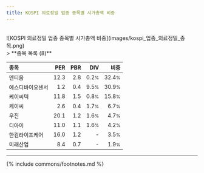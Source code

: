 ```yaml
---
title: KOSPI 의료정밀 업종 종목별 시가총액 비중
---
```

<br>
![KOSPI 의료정밀 업종 종목별 시가총액 비중](images/kospi_업종_의료정밀_종목.png)
<br>
> **종목 목록 (8)**<a id="list"></a>

| **종목** | **PER** | **PBR** | **DIV** | **비중** |
| :------- | ------: | ------: | ------: | -------: |
| 덴티움 | 12.3 | 2.8 | 0.2<small>%</small> | 32.4<small>%</small> |
| 에스디바이오센서 | 1.2 | 0.4 | 9.5<small>%</small> | 30.9<small>%</small> |
| 케이씨텍 | 11.8 | 1.5 | 0.8<small>%</small> | 15.8<small>%</small> |
| 케이씨 | 2.6 | 0.4 | 1.7<small>%</small> | 6.7<small>%</small> |
| 우진 | 20.1 | 1.2 | 1.6<small>%</small> | 4.7<small>%</small> |
| 디아이 | 11.0 | 1.1 | 1.6<small>%</small> | 4.2<small>%</small> |
| 한컴라이프케어 | 16.0 | 1.2 | - | 3.5<small>%</small> |
| 미래산업 | 8.4 | 0.7 | - | 1.9<small>%</small> |

---
{% include commons/footnotes.md %}